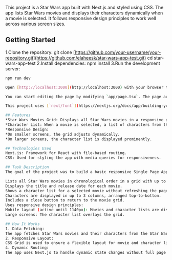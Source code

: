 This project is a Star Wars app built with Next.js and styled using CSS. The app lists Star Wars movies and displays their characters dynamically when a movie is selected. It follows responsive design principles to work well across various screen sizes.
## Getting Started
1.Clone the repository:
git clone [https://github.com/your-username/your-repository.git](https://github.com/elaheesk/star-wars-app-test.git)
cd star-wars-app-test
2.Install dependencies:
npm install
3.Run the development server:

```bash
npm run dev

Open [http://localhost:3000](http://localhost:3000) with your browser to see the result.

You can start editing the page by modifying `app/page.tsx`. The page auto-updates as you edit the file.

This project uses [`next/font`](https://nextjs.org/docs/app/building-your-application/optimizing/fonts) to automatically optimize and load [Geist](https://vercel.com/font), a new font family for Vercel.

## Features
*Star Wars Movies Grid: Displays all Star Wars movies in a responsive grid layout.
*Character List: When a movie is selected, a list of characters from the movie is displayed in up to three columns.
*Responsive Design:
*On smaller screens, the grid adjusts dynamically.
*On larger screens, the character list is displayed prominently.

## Technologies Used
Next.js: Framework for React with file-based routing.
CSS: Used for styling the app with media queries for responsiveness.

## Task Description
The goal of the project was to build a basic responsive Single Page Application (SPA) that:

Lists all Star Wars movies in chronological order in a grid with up to 4 columns.
Displays the title and release date for each movie.
Shows a character list for a selected movie without refreshing the page:
Characters are displayed in up to 3 columns, arranged top-to-bottom.
Includes a close button to return to the movie grid.
Uses responsive design principles:
Mobile layout (active until 1140px): Movies and character lists are displayed side by side.
Large screens: The character list overlays the grid.

## How It Works
1. Data Fetching:
The app fetches Star Wars movies and their characters from the Star Wars API (SWAPI).
2. Responsive Layout:
CSS Grid is used to ensure a flexible layout for movie and character lists.
4. Dynamic Routing:
The app uses Next.js to handle dynamic state changes without full page reloads.
